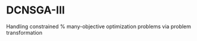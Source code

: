 # DCNSGA-III
Handling constrained  % many-objective optimization problems via problem transformation
